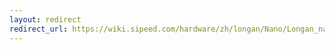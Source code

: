 ```yaml
---
layout: redirect
redirect_url: https://wiki.sipeed.com/hardware/zh/longan/Nano/Longan_nano.html
---
```

    